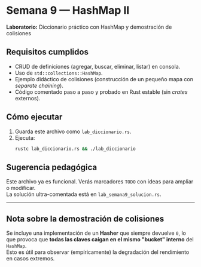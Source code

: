 # Semana 9 — HashMap II  
**Laboratorio:** Diccionario práctico con HashMap y demostración de colisiones

## Requisitos cumplidos
- CRUD de definiciones (agregar, buscar, eliminar, listar) en consola.
- Uso de `std::collections::HashMap`.
- Ejemplo didáctico de colisiones (construcción de un pequeño mapa con *separate chaining*).
- Código comentado paso a paso y probado en Rust estable (sin *crates* externos).

## Cómo ejecutar
1. Guarda este archivo como `lab_diccionario.rs`.
2. Ejecuta:
   ```bash
   rustc lab_diccionario.rs && ./lab_diccionario
   ```

## Sugerencia pedagógica
Este archivo ya es funcional. Verás marcadores `TODO` con ideas para ampliar o modificar.  
La solución ultra-comentada está en `lab_semana9_solucion.rs`.

---

## Nota sobre la demostración de colisiones
Se incluye una implementación de un **Hasher** que siempre devuelve `0`, lo que provoca que **todas las claves caigan en el mismo "bucket" interno** del `HashMap`.  
Esto es útil para observar (empíricamente) la degradación del rendimiento en casos extremos.
